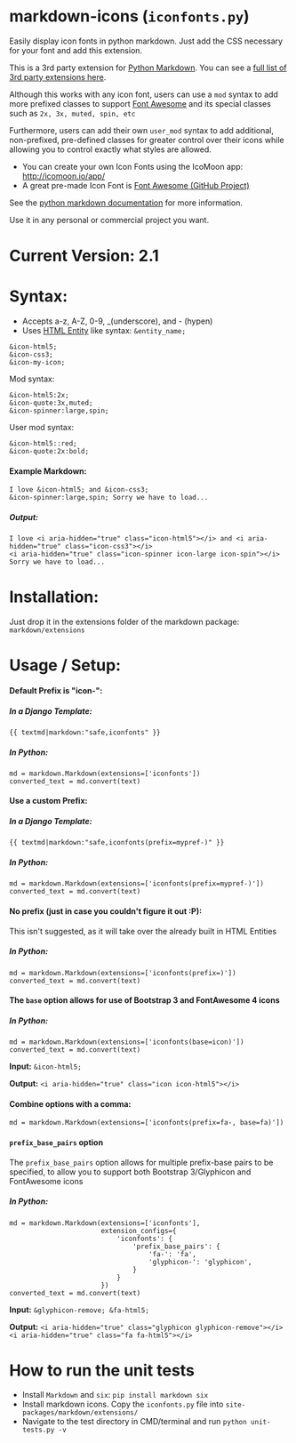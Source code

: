 # markdown-icons (`iconfonts.py`)

Easily display icon fonts in python markdown. Just add the CSS necessary for your font and add this extension. 

This is a 3rd party extension for [Python Markdown](https://pythonhosted.org/Markdown/). You can see a [full list of 3rd party extensions here](https://github.com/waylan/Python-Markdown/wiki/Third-Party-Extensions).

Although this works with any icon font, users can use a `mod` syntax to add more prefixed classes to support [Font Awesome](http://fortawesome.github.io/Font-Awesome/) and its special classes such as `2x, 3x, muted, spin, etc`

Furthermore, users can add their own `user_mod` syntax to add additional, non-prefixed, pre-defined classes for greater control over their icons while allowing you to control exactly what styles are allowed.

- You can create your own Icon Fonts using the IcoMoon app: http://icomoon.io/app/
- A great pre-made Icon Font is [Font Awesome (GitHub Project)](http://fortawesome.github.io/Font-Awesome/)

See the [python markdown documentation](http://pythonhosted.org/Markdown/) for more information.

Use it in any personal or commercial project you want.

# Current Version: 2.1

# Syntax:

- Accepts a-z, A-Z, 0-9, _(underscore), and - (hypen)
- Uses [HTML Entity](http://www.w3schools.com/html/html_entities.asp) like syntax: `&entity_name;`

```
&icon-html5;
&icon-css3;
&icon-my-icon;
```

Mod syntax:
```
&icon-html5:2x;
&icon-quote:3x,muted;
&icon-spinner:large,spin;
```

User mod syntax:
```
&icon-html5::red;
&icon-quote:2x:bold;
```

#### Example Markdown:

```
I love &icon-html5; and &icon-css3;
&icon-spinner:large,spin; Sorry we have to load...
```

##### Output:

```
I love <i aria-hidden="true" class="icon-html5"></i> and <i aria-hidden="true" class="icon-css3"></i>
<i aria-hidden="true" class="icon-spinner icon-large icon-spin"></i> Sorry we have to load...
```

# Installation:

Just drop it in the extensions folder of the markdown package: `markdown/extensions`


# Usage / Setup:

#### Default Prefix is "icon-":

##### In a Django Template: 
`{{ textmd|markdown:"safe,iconfonts" }}`

##### In Python:
```
md = markdown.Markdown(extensions=['iconfonts'])
converted_text = md.convert(text)
```


#### Use a custom Prefix:

##### In a Django Template:
`{{ textmd|markdown:"safe,iconfonts(prefix=mypref-)" }}`

##### In Python:
```
md = markdown.Markdown(extensions=['iconfonts(prefix=mypref-)'])
converted_text = md.convert(text)
```

#### No prefix (just in case you couldn't figure it out :P):
This isn't suggested, as it will take over the already built in HTML Entities

##### In Python:
```
md = markdown.Markdown(extensions=['iconfonts(prefix=)'])
converted_text = md.convert(text)
```

#### The `base` option allows for use of Bootstrap 3 and FontAwesome 4 icons

##### In Python:
```
md = markdown.Markdown(extensions=['iconfonts(base=icon)'])
converted_text = md.convert(text)
```

**Input:** `&icon-html5;`

**Output:** `<i aria-hidden="true" class="icon icon-html5"></i>`

#### Combine options with a comma:
```
md = markdown.Markdown(extensions=['iconfonts(prefix=fa-, base=fa)'])
```

#### `prefix_base_pairs` option

The `prefix_base_pairs` option allows for multiple prefix-base pairs to be specified, to allow you to support both Bootstrap 3/Glyphicon and FontAwesome icons

##### In Python:
```
md = markdown.Markdown(extensions=['iconfonts'],
                       extension_configs={
                           'iconfonts': {
                               'prefix_base_pairs': {
                                   'fa-': 'fa',
                                   'glyphicon-': 'glyphicon',
                               }
                           }
                       })
converted_text = md.convert(text)
```

**Input:** `&glyphicon-remove; &fa-html5;`

**Output:** `<i aria-hidden="true" class="glyphicon glyphicon-remove"></i><i aria-hidden="true" class="fa fa-html5"></i>`

# How to run the unit tests

 - Install `Markdown` and `six`: `pip install markdown six`
 - Install markdown icons. Copy the `iconfonts.py` file into `site-packages/markdown/extensions/`
 - Navigate to the test directory in CMD/terminal and run `python unit-tests.py -v`
